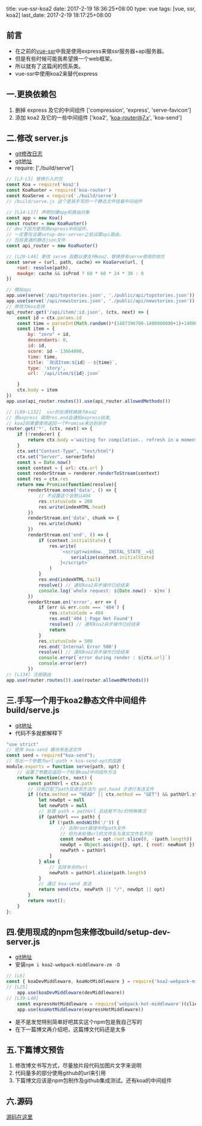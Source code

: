title: vue-ssr-koa2
date: 2017-2-19 18:36:25+08:00
type: vue
tags: [vue, ssr, koa2]
last_date: 2017-2-19 18:17:25+08:00


## 前言
- 在之前的[vue-ssr](http://blog.zeromake.com/pages/vue-ssr)中我是使用express来做ssr服务器+api服务器。
- 但是有些时候可能我希望换一个web框架。
- 所以就有了这篇闲的慌系类。
- vue-ssr中使用koa2来替代express

## 一.更换依赖包
1. 删掉 express 及它的中间组件 ['compression', 'express', 'serve-favicon']
2. 添加 koa2 及它的一些中间组件 ['koa2', 'koa-router@7.x', 'koa-send']

## 二.修改 server.js
- [git修改日志](https://github.com/zeromake/my-vue-hackernews/commit/30a6ae819daee46e0fbddafdb61f7b246a11da50)
- [git地址](https://github.com/zeromake/my-vue-hackernews/blob/ssr-demo-koa2/server.js)
- require: ['./build/serve']


``` javascript
// [L3-L5] 替换引入的包
const Koa = require('koa2')
const KoaRuoter = require('koa-router')
const KoaServe = require('./build/serve')
// /build/serve.js 这个是我手写的一个静态文件挂载中间组件

// [L14-L17] 声明创建app和路由对象
const app = new Koa()
const router = new KoaRuoter()
// dev下因为使用原express中间组件，
// 一定要在设置setup-dev-server之前设置api路由。
// 包括普通的静态json文件
const api_router = new KoaRuoter()

// [L20-L44] 更改 serve 函数以便支持koa2，替换原有serve使用的地方
const serve = (url, path, cache) => KoaServe(url, {
    root: resolve(path),
    maxAge: cache && isProd ? 60 * 60 * 24 * 30 : 0
})

// 模拟api
app.use(serve('/api/topstories.json', './public/api/topstories.json'))
app.use(serve('/api/newstories.json', './public/api/newstories.json'))
// 修改为koa支持
api_router.get('/api/item/:id.json', (ctx, next) => {
    const id = ctx.params.id
    const time = parseInt(Math.random()*(1487396700-1400000000+1)+1400000000)
    const item = {
        by: "zero" + id,
        descendants: 0,
        id: id,
        score: id - 13664000,
        time: time,
        title: `测试Item:${id} - ${time}`,
        type: 'story',
        url: `/api/item/${id}.json`

    }
    ctx.body = item
})
app.use(api_router.routes()).use(api_router.allowedMethods())

// [L89-L132]  ssr的处理转换换为koa2
// 原express 调用res.end会通知express结束,
// koa2则需要使用返回一个Promise来达到异步
router.get('*', (ctx, next) => {
    if (!renderer) {
        return ctx.body ='waiting for compilation.. refresh in a moment.'
    }
    ctx.set("Context-Type", "text/html")
    ctx.set("Server", serverInfo)
    const s = Date.now()
    const context = { url: ctx.url }
    const renderStream = renderer.renderToStream(context)
    const res = ctx.res
    return new Promise(function(resolve){
        renderStream.once('data', () => {
            // 不设置这个会默认404
            res.statusCode = 200
            res.write(indexHTML.head)
        })
        renderStream.on('data', chunk => {
            res.write(chunk)
        })
        renderStream.on('end', () => {
            if (context.initialState) {
                res.write(
                    `<script>window.__INSTAL_STATE__=${
                        serialize(context.initialState)
                    }</script>`
                )
            }
            res.end(indexHTML.tail)
            resolve() // 通知koa2异步操作已经结束
            console.log(`whole request: ${Date.now() - s}ms`)
        })
        renderStream.on('error', err => {
            if (err && err.code === '404') {
                res.statusCode = 404
                res.end('404 | Page Not Found')
                resolve() // 通知koa2异步操作已经结束
                return
            }
            res.statusCode = 500
            res.end('Internal Error 500')
            resolve() // 通知koa2异步操作已经结束
            console.error(`error during render : ${ctx.url}`)
            console.error(err)
        })
// [L134] 注册路由
app.use(router.routes()).use(router.allowedMethods())
```
## 三.手写一个用于koa2静态文件中间组件 build/serve.js
- [git地址](https://github.com/zeromake/my-vue-hackernews/blob/ssr-demo-koa2/build/serve.js)
- 代码不多就都解释下

``` javascript
"use strict"
// 使用 koa-send 模块来发送文件
const send = require("koa-send");
// 导出一个参数为url-path + koa-send-opt的函数
module.exports = function serve(path, opt) {
    // 设置了参数后返回一个标准koa2中间组件方法
    return function(ctx, next) {
        const pathUrl = ctx.path
        // 只有匹配了path且请求方法为 get,head 才进行发送文件
        if ((ctx.method == "HEAD" || ctx.method == "GET") && pathUrl.startsWith(path)) {
            let newOpt = null
            let newPath = null
            // 处理 path = pathUrl 且结尾不为/的特殊情况
            if (pathUrl === path) {
                if (!path.endsWith('/')) {
                    // 去除root路径中的path文件
                    // 但为未处理url的文件名与真实文件名不同
                    const newRoot = opt.root.slice(0, -(path.length))
                    newOpt = Object.assign({}, opt, { root: newRoot })
                    newPath = pathUrl
                }
            } else {
                // 去除多余的url
                newPath = pathUrl.slice(path.length)
            }
            // 通过 koa-send 发送
            return send(ctx, newPath || "/", newOpt || opt)
        }
        return next();
    }
};
```

## 四.使用现成的npm包来修改build/setup-dev-server.js
- [git地址](https://github.com/zeromake/my-vue-hackernews/blob/ssr-demo-koa2/build/setup-dev-server.js)
- 安装`npm i koa2-webpack-middleware-zm -D`
``` javascript
// [L6]
const { koaDevMiddleware, koaHotMiddleware } = require('koa2-webpack-middleware-zm')
// [L25]
    app.use(koaDevMiddleware(devMiddleware))
// [L39-L40]
    const expressHotMiddleware = require('webpack-hot-middleware')(clientCompiler)
    app.use(koaHotMiddleware(expressHotMiddleware))
```
- 是不是发觉特别简单好吧其实这个npm包是我自己写的
- 在下一篇博文再介绍吧，这篇博文代码还是太多

## 五.下篇博文预告
1. 修改博文书写方式，尽量放片段代码加图片文字来说明
2. 代码量多的部分使用github的url来引用
3. 下篇博文应该是npm包制作及github集成测试。还有koa的中间组件

## 六.源码
[源码在这里](https://github.com/zeromake/my-vue-hackernews/tree/ssr-demo-koa2)
